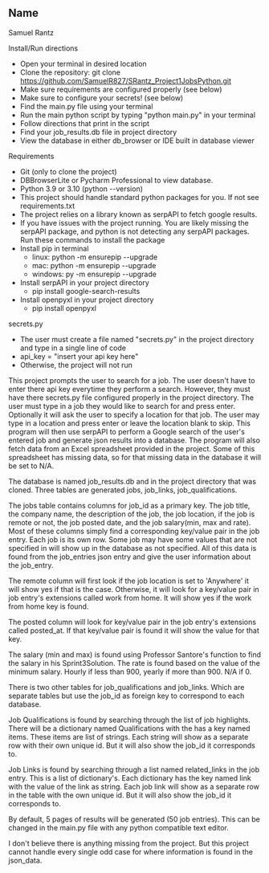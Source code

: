 Name
-
Samuel Rantz

Install/Run directions

- Open your terminal in desired location
- Clone the repository: git clone https://github.com/SamuelR827/SRantz_Project1JobsPython.git
- Make sure requirements are configured properly (see below)
- Make sure to configure your secrets! (see below)
- Find the main.py file using your terminal
- Run the main python script by typing "python main.py" in your terminal
- Follow directions that print in the script
- Find your job_results.db file in project directory
- View the database in either db_browser or IDE built in database viewer

Requirements

- Git (only to clone the project)
- DBBrowserLite or Pycharm Professional to view database.
- Python 3.9 or 3.10 (python --version)
- This project should handle standard python packages for you. If not see requirements.txt
- The project relies on a library known as serpAPI to fetch google results.
- If you have issues with the project running. You are likely missing the serpAPI package, and python is not detecting
  any serpAPI packages. Run these commands to install the package
- Install pip in terminal
    - linux: python -m ensurepip --upgrade
    - mac: python -m ensurepip --upgrade
    - windows: py -m ensurepip --upgrade
- Install serpAPI in your project directory
    - pip install google-search-results
- Install openpyxl in your project directory
  - pip install openpyxl

secrets.py

- The user must create a file named "secrets.py" in the project directory and type in a single line of code
- api_key = "insert your api key here"
- Otherwise, the project will not run

This project prompts the user to search for a job. The user doesn't have to enter there api key everytime they perform
a search. However, they must have there secrets.py file configured properly in the project directory.
The user must type in a job they would like to search for and press enter. Optionally it will ask the user
to specify a location for that job. The user may type in a location and
press enter or leave the location blank to skip. This program will then use serpAPI to perform a Google search
of the user's entered job and generate json results into a database. The program will also
fetch data from an Excel spreadsheet provided in the project. Some of this spreadsheet has missing
data, so for that missing data in the database it will be set to N/A.

The database is named job_results.db and in the project directory that was cloned.
Three tables are generated jobs, job_links, job_qualifications.

The jobs table contains columns for job_id as a primary key.
The job title, the company name, the description of the job, the job
location, if the job is remote or not, the job posted date, and the job salary(min, max and rate).
Most of these columns simply find a corresponding key/value pair in the job entry. Each
job is its own row. Some job may have some values that are not specified in will show
up in the database as not specified. All of this data is found from the job_entries
json entry and give the user information about the job_entry.

The remote column will first look if the job location is set to 'Anywhere'
it will show yes if that is the case. Otherwise, it will look for a key/value pair in
job entry's extensions called work from home. It will show yes if the work from home key is found.

The posted column will look for key/value pair in the job entry's extensions
called posted_at. If that key/value pair is found it will show the value for that key.

The salary (min and max) is found using Professor Santore's function to find the salary in his
Sprint3Solution. The rate is found based on the value of the minimum salary. Hourly if less than
900, yearly if more than 900. N/A if 0.

There is two other tables for job_qualifications and job_links. Which are
separate tables but use the job_id as foreign key to correspond to each database.

Job Qualifications is found by searching through the list of job highlights.
There will be a dictionary named Qualifications with the has a key named items.
These items are list of strings. Each string will show as a separate row with their own unique
id. But it will also show the job_id it corresponds to.

Job Links is found by searching through a list named related_links in the job entry.
This is a list of dictionary's. Each dictionary has the key named link with the value
of the link as string. Each job link will show as a separate row in the table with the own unique
id. But it will also show the job_id it corresponds to.

By default, 5 pages of results will be generated (50 job entries).
This can be changed in the main.py file with any python compatible text editor.

I don't believe there is anything missing from the project. But this project cannot handle every
single odd case for where information is found in the json_data.
